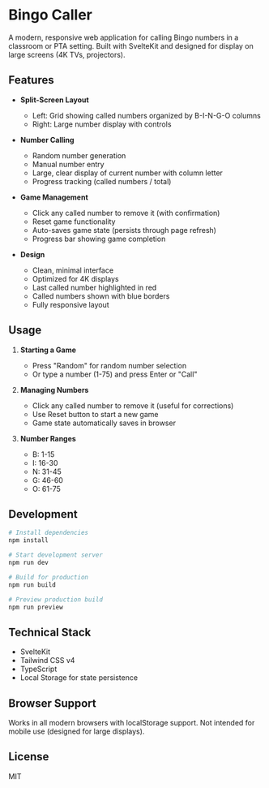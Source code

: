 # Bingo Caller

A modern, responsive web application for calling Bingo numbers in a classroom or PTA setting. Built with SvelteKit and designed for display on large screens (4K TVs, projectors).

## Features

- **Split-Screen Layout**
  - Left: Grid showing called numbers organized by B-I-N-G-O columns
  - Right: Large number display with controls

- **Number Calling**
  - Random number generation
  - Manual number entry
  - Large, clear display of current number with column letter
  - Progress tracking (called numbers / total)

- **Game Management**
  - Click any called number to remove it (with confirmation)
  - Reset game functionality
  - Auto-saves game state (persists through page refresh)
  - Progress bar showing game completion

- **Design**
  - Clean, minimal interface
  - Optimized for 4K displays
  - Last called number highlighted in red
  - Called numbers shown with blue borders
  - Fully responsive layout

## Usage

1. **Starting a Game**
   - Press "Random" for random number selection
   - Or type a number (1-75) and press Enter or "Call"

2. **Managing Numbers**
   - Click any called number to remove it (useful for corrections)
   - Use Reset button to start a new game
   - Game state automatically saves in browser

3. **Number Ranges**
   - B: 1-15
   - I: 16-30
   - N: 31-45
   - G: 46-60
   - O: 61-75

## Development

```bash
# Install dependencies
npm install

# Start development server
npm run dev

# Build for production
npm run build

# Preview production build
npm run preview
```

## Technical Stack

- SvelteKit
- Tailwind CSS v4
- TypeScript
- Local Storage for state persistence

## Browser Support

Works in all modern browsers with localStorage support. Not intended for mobile use (designed for large displays).

## License

MIT

